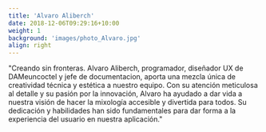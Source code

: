 ```yaml
---
title: 'Alvaro Aliberch'
date: 2018-12-06T09:29:16+10:00
weight: 1
background: 'images/photo_Alvaro.jpg'
align: right
---
```


"Creando sin fronteras. Alvaro Aliberch, programador, diseñador UX de DAMeuncoctel y jefe de documentacion, aporta una mezcla única de creatividad técnica y estética a nuestro equipo. Con su atención meticulosa al detalle y su pasión por la innovación, Alvaro ha ayudado a dar vida a nuestra visión de hacer la mixología accesible y divertida para todos. Su dedicación y habilidades han sido fundamentales para dar forma a la experiencia del usuario en nuestra aplicación."
